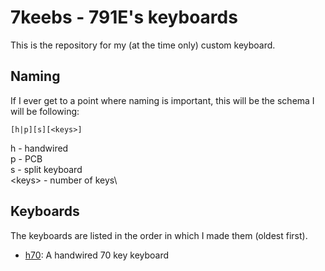 # 7keebs - 791E's keyboards
This is the repository for my (at the time only) custom keyboard.

## Naming
If I ever get to a point where naming is important, this will be the schema I will be following:
```
[h|p][s][<keys>]
```
h - handwired\
p - PCB\
s - split keyboard\
\<keys\> - number of keys\

## Keyboards
The keyboards are listed in the order in which I made them (oldest first).
- [h70](./h70/): A handwired 70 key keyboard
